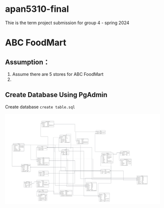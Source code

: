 # apan5310-final
Thie is the term project submission for group 4 - spring 2024

# ABC FoodMart

## Assumption：
1. Assume there are 5 stores for ABC FoodMart
2. 



## Create Database Using PgAdmin
Create database `create table.sql`

<img src="ER-Diagram.png">

